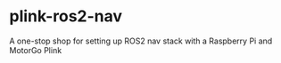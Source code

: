 # plink-ros2-nav
A one-stop shop for setting up ROS2 nav stack with a Raspberry Pi and MotorGo Plink
